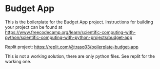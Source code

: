 # Budget App

This is the boilerplate for the Budget App project. Instructions for building your project can be found at https://www.freecodecamp.org/learn/scientific-computing-with-python/scientific-computing-with-python-projects/budget-app

Replit project: https://replit.com/@traso03/boilerplate-budget-app

This is not a working solution, there are only python files. See replit for the working one.
